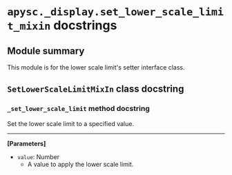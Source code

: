 # `apysc._display.set_lower_scale_limit_mixin` docstrings

## Module summary

This module is for the lower scale limit's setter interface class.

## `SetLowerScaleLimitMixIn` class docstring

### `_set_lower_scale_limit` method docstring

Set the lower scale limit to a specified value.<hr>

**[Parameters]**

- `value`: Number
  - A value to apply the lower scale limit.